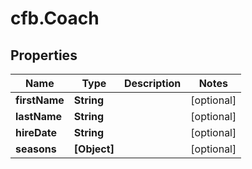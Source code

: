# cfb.Coach

## Properties
Name | Type | Description | Notes
------------ | ------------- | ------------- | -------------
**firstName** | **String** |  | [optional] 
**lastName** | **String** |  | [optional] 
**hireDate** | **String** |  | [optional] 
**seasons** | **[Object]** |  | [optional] 


